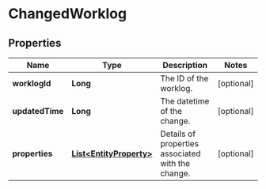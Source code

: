 # ChangedWorklog

## Properties
Name | Type | Description | Notes
------------ | ------------- | ------------- | -------------
**worklogId** | **Long** | The ID of the worklog. |  [optional]
**updatedTime** | **Long** | The datetime of the change. |  [optional]
**properties** | [**List&lt;EntityProperty&gt;**](EntityProperty.md) | Details of properties associated with the change. |  [optional]

